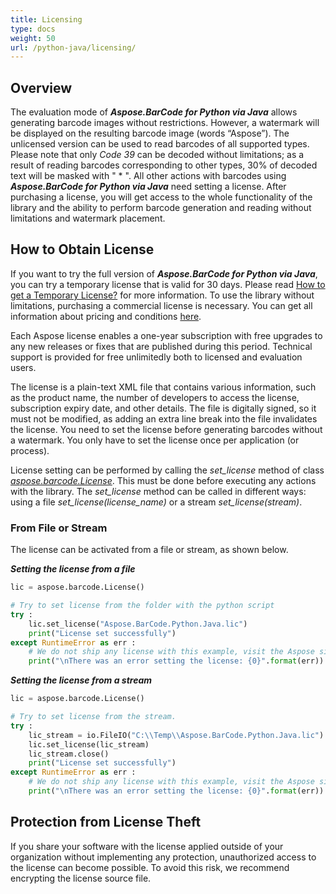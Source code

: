 ```yaml
---
title: Licensing
type: docs
weight: 50
url: /python-java/licensing/
---
```


## **Overview**
The evaluation mode of ***Aspose.BarCode for Python via Java*** allows generating barcode images without restrictions. However, a watermark will be displayed on the resulting barcode image (words “Aspose”). The unlicensed version can be used to read barcodes of all supported types. Please note that only *Code 39* can be decoded without limitations; as a result of reading barcodes corresponding to other types, 30% of decoded text will be masked with " * ". All other actions with barcodes using ***Aspose.BarCode for Python via Java*** need setting a license. After purchasing a license, you will get access to the whole functionality of the library and the ability to perform barcode generation and reading without limitations and watermark placement.  

## **How to Obtain License**
If you want to try the full version of ***Aspose.BarCode for Python via Java***, you can try a temporary license that is valid for 30 days. Please read [How to get a Temporary License?](https://purchase.aspose.com/temporary-license) for more information. To use the library without limitations, purchasing a commercial license is necessary. You can get all information about pricing and conditions [here](https://purchase.aspose.com/admin/pricing/barcode/python-java). 

Each Aspose license enables a one-year subscription with free upgrades to any new releases or fixes that are published during this period. Technical support is provided for free unlimitedly both to licensed and evaluation users.

The license is a plain-text XML file that contains various information, such as the product name, the number of developers to access the license, subscription expiry date, and other details. The file is digitally signed, so it must not be modified, as adding an extra line break into the file invalidates the license. You need to set the license before generating barcodes without a watermark. You only have to set the license once per application (or process).  
  
License setting can be performed by calling the *set_license* method of class [*aspose.barcode.License*](https://reference.aspose.com/barcode/python-java/class/asposebarcode.assist.license/). This must be done before executing any actions with the library. The *set_license* method can be called in different ways: using a file *set_license(license_name)* or a stream *set_license(stream)*.
  
### **From File or Stream**
The license can be activated from a file or stream, as shown below.

***Setting the license from a file***  
  
```python
lic = aspose.barcode.License()

# Try to set license from the folder with the python script
try :
    lic.set_license("Aspose.BarCode.Python.Java.lic")
    print("License set successfully")
except RuntimeError as err :
    # We do not ship any license with this example, visit the Aspose site to obtain either a temporary or permanent license. 
    print("\nThere was an error setting the license: {0}".format(err))
```
  
***Setting the license from a stream***  

```python
lic = aspose.barcode.License()

# Try to set license from the stream.
try :
    lic_stream = io.FileIO("C:\\Temp\\Aspose.BarCode.Python.Java.lic")
    lic.set_license(lic_stream)
    lic_stream.close()
    print("License set successfully")
except RuntimeError as err :
    # We do not ship any license with this example, visit the Aspose site to obtain either a temporary or permanent license. 
    print("\nThere was an error setting the license: {0}".format(err))
```

## **Protection from License Theft**
If you share your software with the license applied outside of your organization without implementing any protection, unauthorized access to the license can become possible. To avoid this risk, we recommend encrypting the license source file.  
